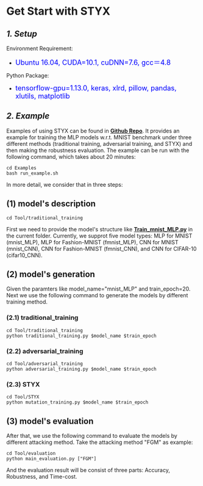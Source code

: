 # [](#header-1) **Get Start with STYX**

## [](#header-1)***1. Setup***

Environment Requirement:

*   <font color="#0000FF" size="4">Ubuntu 16.04, CUDA=10.1, cuDNN=7.6, gcc＝4.8</font>

Python Package:

*   <font color="#0000FF" size="4">tensorflow-gpu=1.13.0, keras, xlrd, pillow, pandas, xlutils, matplotlib</font>

## [](#header-1)***2. Example***

Examples of using STYX can be found in [**Github Repo**](https://github.com/DNN-STYX/demo). It provides an example for training the MLP models w.r.t. MNIST benchmark under three different methods (traditional training, adversarial training, and STYX) and then making the robustness evaluation. The example can be run with the following command, which takes about 20 minutes:

```
cd Examples
bash run_example.sh
```

In more detail, we consider that in three steps:

## [](#header-1) (1) model's description

```
cd Tool/traditional_training
```
First we need to provide the model's structure like [**Train\_mnist\_MLP.py**](https://www.baidu.com/)  in the current folder. Currently, we supprot five model types: MLP for MNIST (mnist\_MLP), MLP for Fashion-MNIST (fmnist\_MLP), CNN for MNIST (mnist\_CNN), CNN for Fashion-MNIST (fmnist\_CNN), and CNN for CIFAR-10 (cifar10\_CNN).


## [](#header-1) (2) model's generation
Given the paramters like model\_name="mnist\_MLP" and train\_epoch=20. Next we use the following command to generate the models by different training method.

### [](#header-1) (2.1) traditional_training

```
cd Tool/traditional_training
python traditional_training.py $model_name $train_epoch
```

### [](#header-1) (2.2) adversarial_training

```
cd Tool/adversarial_training
python adversarial_training.py $model_name $train_epoch
```

### [](#header-1) (2.3) STYX

```
cd Tool/STYX
python mutation_training.py $model_name $train_epoch 
```


## [](#header-1) (3) model's evaluation
After that, we use the following command to evaluate the models by different attacking method. Take the attacking method "FGM" as example:

```
cd Tool/evaluation  
python main_evaluation.py ["FGM"]
```

And the evaluation result will be consist of three parts: Accuracy, Robustness, and Time-cost.